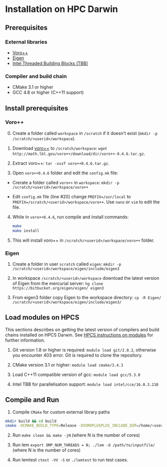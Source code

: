 # Installation on HPC Darwin
## Prerequisites
### External libraries
* [Voro++](http://math.lbl.gov/voro++/)
* [Eigen](http://eigen.tuxfamily.org/)
* [Intel Threaded Building Blocks (TBB)](https://www.threadingbuildingblocks.org/)

### Compiler and build chain
* CMake 3.1 or higher
* GCC 4.8 or higher (C++11 support)

## Install prerequisites
### Voro++
0. Create a folder called `workspace` in `/scratch` if it doesn't exist (`mkdir -p /scratch/<userid>/workspace`).

1. Download [voro++](http://math.lbl.gov/voro++/download/) to `/scratch/workspace`: `wget http://math.lbl.gov/voro++/download/dir/voro++-0.4.6.tar.gz`.

2. Extract voro++: `tar -xvzf voro++0.4.6.tar.gz`.

3. Open `voro++0.4.6` folder and edit the `config.mk` file:

* Crerate a folder called `voro++` in `workspace`: `mkdir -p /scratch/<userid>/workspace/voro++`

* Edit `config.mk` file (line #20) change `PREFIX=/usr/local` to `PREFIX=/scratch/<userid>/workspace/voro++`. Use `nano` or `vim` to edit the file.

4. While in `voro++0.4.6`, run compile and install commands:

    ```bash
    make
    make install
    ```
5. This will install voro++ in `/scratch/<userid>/workspace/voro++` folder.


### Eigen
1. Create a folder in user `scratch` called `eigen`: `mkdir -p /scratch/<userid>/workspace/eigen/include/eigen3`

2. In workspace `/scratch/<userid>/workspace` download the latest version of Eigen from the mercurial server: `hg clone https://bitbucket.org/eigen/eigen/ eigen3`
 
3. From eigen3 folder copy Eigen to the workspace directory: `cp -R Eigen/ /scratch/<userid>/workspace/eigen/include/eigen3/`


## Load modules on HPCS

This sections describes on getting the latest version of compilers and build chains installed on HPCS Darwin. See [HPCS instructions on modules](http://www.hpc.cam.ac.uk/using-clusters/quick-start#section-3) for further information.

1. Git version 1.8 or higher is required: `module load git/2.8.2`, otherwise you encounter 403 error. Git is required to clone the repository. 

2. CMake version 3.1 or higher: `module load cmake/3.4.3`

3. Load C++11 compatible version of gcc: `module load gcc/5.3.0`

4. Intel TBB for parallelisation support: `module load intel/cce/16.0.3.210`



## Compile and Run

1. Compile `CMake` for custom external library paths

```bash
mkdir build && cd build
cmake -DCMAKE_BUILD_TYPE=Release -DVOROPLUSPLUS_INCLUDE_DIR=/home/<userid>/scratch/workspace/voro++/include/voro++/ -DVOROPLUSPLUS_LIBRARIES=/home/<userid>/scratch/workspace/voro++/lib/libvoro++.so -DEIGEN3_HEADER_PATH=/home/<userid>/scratch/workspace/eigen/include/eigen3/ ..
```

2. Run `make clean && make -jN` (where N is the number of cores)

3. Run lem `export OMP_NUM_THREADS = N; ./lem -d /path/to/inputfile/` (where N is the number of cores)

4. Run lemtest `ctest -VV -S` or `./lemtest` to run test cases.

